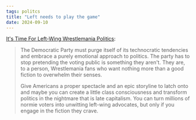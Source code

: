 ```yaml
---
tags: politcs
title: "Left needs to play the game"
date: 2024-09-10
---
```


[It's Time For Left-Wing Wrestlemania Politics](https://bad-faith-times.ghost.io/its-time-for-left-wing-wwe-politics/):

> The Democratic Party must purge itself of its technocratic tendencies and embrace a purely emotional approach to politics. The party has to stop pretending the voting public is something they aren't. They are, to a person, Wrestlemania fans who want nothing more than a good fiction to overwhelm their senses.
> 
> Give Americans a proper spectacle and an epic storyline to latch onto and maybe you can create a little class consciousness and transform politics in the nightmare that is late capitalism. You can turn millions of normie voters into unwitting left-wing advocates, but only if you engage in the fiction they crave. 